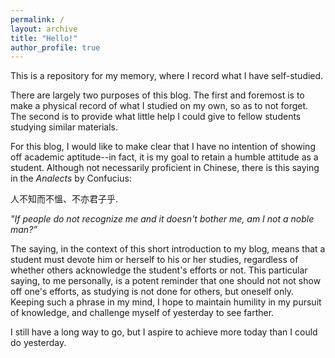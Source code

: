 ```yaml
---
permalink: /
layout: archive
title: "Hello!"
author_profile: true
---
```


This is a repository for my memory, where I record what I have self-studied. 

There are largely two purposes of this blog. The first and foremost is to make a physical record of what I studied on my own, so as to not forget. The second is to provide what little help I could give to fellow students studying similar materials. 

For this blog, I would like to make clear that I have no intention of showing off academic aptitude--in fact, it is my goal to retain a humble attitude as a student. Although not necessarily proficient in Chinese, there is this saying in the *Analects* by Confucius: 

人不知而不慍、不亦君子乎.

*"If people do not recognize me and it doesn't bother me, am I not a *noble man*?”*

The saying, in the context of this short introduction to my blog, means that a student must devote him or herself to his or her studies, regardless of whether others acknowledge the student's efforts or not. This particular saying, to me personally, is a potent reminder that one should not not show off one's efforts, as studying is not done for others, but oneself only. Keeping such a phrase in my mind, I hope to maintain humility in my pursuit of knowledge, and challenge myself of yesterday to see farther. 

I still have a long way to go, but I aspire to achieve more today than I could do yesterday. 
